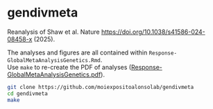 # gendivmeta

Reanalysis of Shaw et al. Nature https://doi.org/10.1038/s41586-024-08458-x (2025).

The analyses and figures are all contained within `Response-GlobalMetaAnalysisGenetics.Rmd`.  
Use `make` to re-create the PDF of analyses ([Response-GlobalMetaAnalysisGenetics.pdf](Response-GlobalMetaAnalysisGenetics.pdf)).

```sh
git clone https://github.com/moiexpositoalonsolab/gendivmeta
cd gendivmeta
make
```